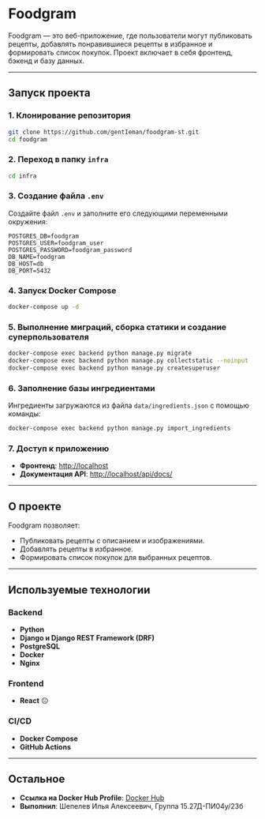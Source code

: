 # Foodgram

Foodgram — это веб-приложение, где пользователи могут публиковать рецепты, добавлять понравившиеся рецепты в избранное и формировать список покупок. Проект включает в себя фронтенд, бэкенд и базу данных.

---

## Запуск проекта

### 1. Клонирование репозитория
```bash
git clone https://github.com/gentIeman/foodgram-st.git
cd foodgram
```

### 2. Переход в папку `infra`
```bash
cd infra
```

### 3. Создание файла `.env`
Создайте файл `.env` и заполните его следующими переменными окружения:
```env
POSTGRES_DB=foodgram
POSTGRES_USER=foodgram_user
POSTGRES_PASSWORD=foodgram_password
DB_NAME=foodgram
DB_HOST=db
DB_PORT=5432
```

### 4. Запуск Docker Compose
```bash
docker-compose up -d
```

### 5. Выполнение миграций, сборка статики и создание суперпользователя
```bash
docker-compose exec backend python manage.py migrate
docker-compose exec backend python manage.py collectstatic --noinput
docker-compose exec backend python manage.py createsuperuser
```

### 6. Заполнение базы ингредиентами
Ингредиенты загружаются из файла `data/ingredients.json` с помощью команды:
```bash
docker-compose exec backend python manage.py import_ingredients
```

### 7. Доступ к приложению
- **Фронтенд**: [http://localhost](http://localhost)
- **Документация API**: [http://localhost/api/docs/](http://localhost/api/docs/)

---

## О проекте

Foodgram позволяет:
- Публиковать рецепты с описанием и изображениями.
- Добавлять рецепты в избранное.
- Формировать список покупок для выбранных рецептов.

---

## Используемые технологии

### Backend
- **Python**
- **Django и Django REST Framework (DRF)**
- **PostgreSQL**
- **Docker**
- **Nginx**

### Frontend
- **React** 😐

### CI/CD
- **Docker Compose**
- **GitHub Actions**

---

## Остальное

- **Ссылка на Docker Hub Profile**: [Docker Hub](https://hub.docker.com/u/gentieman)
- **Выполнил**: Шепелев Илья Алексеевич, Группа 15.27Д-ПИ04у/23б
